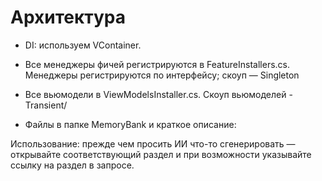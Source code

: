 # Архитектура

- DI: используем VContainer. 
- Все менеджеры фичей регистрируются в FeatureInstallers.cs. Менеджеры регистрируются по интерфейсу; скоуп — Singleton
- Все вьюмодели в ViewModelsInstaller.cs. Скоуп вьюмоделей - Transient/

- Файлы в папке MemoryBank и краткое описание:

Использование: прежде чем просить ИИ что-то сгенерировать — открывайте соответствующий раздел и при возможности указывайте ссылку на раздел в запросе.
